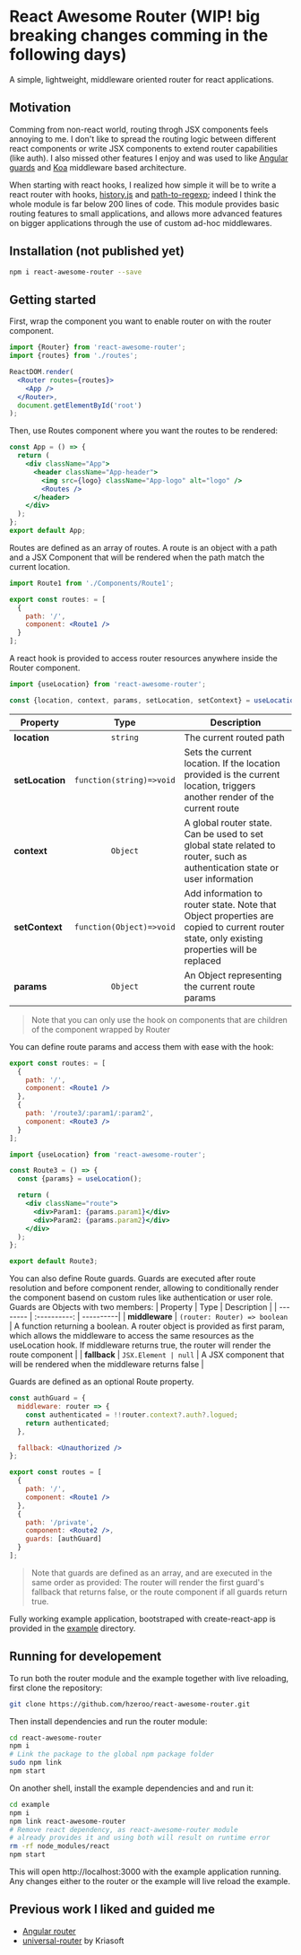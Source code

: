 # React Awesome Router (WIP! big breaking changes comming in the following days)

A simple, lightweight, middleware oriented router for react applications.

## Motivation

Comming from non-react world, routing throgh JSX components feels annoying to me. I don't like to spread the routing logic between different react components or write JSX components to extend router capabilities (like auth). I also missed other features I enjoy and was used to like [Angular guards](https://angular.io/api/router/CanActivate) and [Koa](https://github.com/koajs/koa) middleware based architecture.

When starting with react hooks, I realized how simple it will be to write a react router with hooks, [history.js](https://github.com/ReactTraining/history) and [path-to-regexp](https://github.com/pillarjs/path-to-regexp); indeed I think the whole module is far below 200 lines of code. This module provides basic routing features to small applications, and allows more advanced features on bigger applications through the use of custom ad-hoc middlewares.

## Installation (not published yet)

```bash
npm i react-awesome-router --save
```

## Getting started

First, wrap the component you want to enable router on with the router component.

```jsx
import {Router} from 'react-awesome-router';
import {routes} from './routes';

ReactDOM.render(
  <Router routes={routes}>
    <App />
  </Router>,
  document.getElementById('root')
);
```

Then, use Routes component where you want the routes to be rendered:

```jsx
const App = () => {
  return (
    <div className="App">
      <header className="App-header">
        <img src={logo} className="App-logo" alt="logo" />
        <Routes />
      </header>
    </div>
  );
};
export default App;
```

Routes are defined as an array of routes. A route is an object with a path and a JSX Component that will be rendered when the path match the current location.

```jsx
import Route1 from './Components/Route1';

export const routes: = [
  {
    path: '/',
    component: <Route1 />
  }
];
```

A react hook is provided to access router resources anywhere inside the Router component.

```js
import {useLocation} from 'react-awesome-router';

const {location, context, params, setLocation, setContext} = useLocation();
```

| Property        |           Type           | Description                                                                                                                                |
| --------------- | :----------------------: | ------------------------------------------------------------------------------------------------------------------------------------------ |
| **location**    |         `string`         | The current routed path                                                                                                                    |
| **setLocation** | `function(string)=>void` | Sets the current location. If the location provided is the current location, triggers another render of the current route                  |
| **context**     |         `Object`         | A global router state. Can be used to set global state related to router, such as authentication state or user information                 |
| **setContext**  | `function(Object)=>void` | Add information to router state. Note that Object properties are copied to current router state, only existing properties will be replaced |
| **params**      |         `Object`         | An Object representing the current route params                                                                                            |

> Note that you can only use the hook on components that are children of the component wrapped by Router

You can define route params and access them with ease with the hook:

```jsx
export const routes: = [
  {
    path: '/',
    component: <Route1 />
  },
  {
    path: '/route3/:param1/:param2',
    component: <Route3 />
  }
];
```

```jsx
import {useLocation} from 'react-awesome-router';

const Route3 = () => {
  const {params} = useLocation();

  return (
    <div className="route">
      <div>Param1: {params.param1}</div>
      <div>Param2: {params.param2}</div>
    </div>
  );
};

export default Route3;
```

You can also define Route guards. Guards are executed after route resolution and before component render, allowing to conditionally render the component basend on custom rules like authentication or user role. Guards are Objects with two members:
| Property | Type | Description |
| -------- | :----------: | ----------|
| **middleware** | `(router: Router) => boolean` | A function returning a boolean. A router object is provided as first param, which allows the middleware to access the same resources as the useLocation hook. If middleware returns true, the router will render the route component |
| **fallback** | `JSX.Element | null` | A JSX component that will be rendered when the middleware returns false |

Guards are defined as an optional Route property.

```jsx
const authGuard = {
  middleware: router => {
    const authenticated = !!router.context?.auth?.logued;
    return authenticated;
  },

  fallback: <Unauthorized />
};

export const routes = [
  {
    path: '/',
    component: <Route1 />
  },
  {
    path: '/private',
    component: <Route2 />,
    guards: [authGuard]
  }
];
```

> Note that guards are defined as an array, and are executed in the same order as provided: The router will render the first guard's fallback that returns false, or the route component if all guards return true.

Fully working example application, bootstraped with create-react-app is provided in the [example](https://github.com/hzeroo/react-awesome-router/tree/master/example) directory.

## Running for developement

To run both the router module and the example together with live reloading, first clone the repository:

```bash
git clone https://github.com/hzeroo/react-awesome-router.git
```

Then install dependencies and run the router module:

```bash
cd react-awesome-router
npm i
# Link the package to the global npm package folder
sudo npm link
npm start
```

On another shell, install the example dependencies and and run it:

```bash
cd example
npm i
npm link react-awesome-router
# Remove react dependency, as react-awesome-router module
# already provides it and using both will result on runtime error
rm -rf node_modules/react
npm start
```

This will open http://localhost:3000 with the example application running. Any changes either to the router or the example will live reload the example.

## Previous work I liked and guided me

- [Angular router](https://angular.io/guide/router)
- [universal-router](https://github.com/kriasoft/universal-router) by Kriasoft
